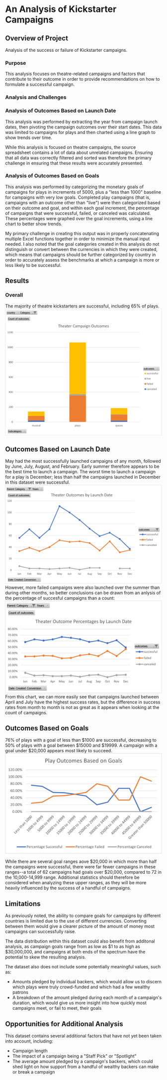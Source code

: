 # An Analysis of Kickstarter Campaigns

## Overview of Project
Analysis of the success or failure of Kickstarter campaigns. 

### Purpose
This analysis focuses on theatre-related campaigns and factors that contribute to their outcome in order to provide recommendations on how to formulate a successful campaign.

### Analysis and Challenges

### Analysis of Outcomes Based on Launch Date
This analysis was performed by extracting the year from campaign launch dates, then pivoting the campaign outcomes over their start dates. This data was limited to campaigns for plays and then charted using a line graph to show trends over time.

While this analysis is focused on theatre campaigns, the source spreadsheet contains a lot of data about unrelated campaigns. Ensuring that all data was correctly filtered and sorted was therefore the primary challenge in ensuring that these results were accurately presented.

### Analysis of Outcomes Based on Goals
This analysis was performed by categorizing the monetary goals of campaigns for plays in increments of 5000, plus a "less than 1000" baseline for campaigns with very low goals. Completed play campaigns (that is, campaigns with an outcome other than "live") were then categorized based on their outcome and goal, and within each goal increment, the percentage of campaigns that were successful, failed, or canceled was calculated. These percentages were graphed over the goal increments, using a line chart to better show trends.

My primary challenge in creating this output was in properly concatenating multiple Excel functions together in order to minimize the manual input needed. I also noted that the goal categories created in this analysis do not distinguish or convert between the currencies in which they were created, which means that campaigns should be further categorized by country in order to accurately assess the benchmarks at which a campaign is more or less likely to be successful.

## Results

### Overall
The majority of theatre kickstarters are successful, including 65% of plays. 
![theatre_campaign_outcomes](https://github.com/kmburkezoo/kickstarter-analysis/blob/main/Resources/theater_campaign_outcomes.png)

## Outcomes Based on Launch Date
May had the most successfully launched campaigns of any month, followed by June, July, August, and February. Early summer therefore appears to be the best time to launch a campaign. The worst time to launch a campaign for a play is December; less than half the campaigns launched in December in this dataset were successful.
![outcomes_by_launch_date](https://github.com/kmburkezoo/kickstarter-analysis/blob/main/Resources/Theater_Outcomes_vs_Launch.png)
However, more failed campaigns were also launched over the summer than during other months, so better conclusions can be drawn from an anlysis of the percentage of succesful campaigns than a count:
![theatre campaign outcome percentage](https://github.com/kmburkezoo/kickstarter-analysis/blob/main/Resources/Theater_Outcome_Percentage_vs_Launch.png)
From this chart, we can more easily see that campaigns launched between April and July have the highest success rates, but the difference in success rates from month to month is not as great as it appears when looking at the count of campaigns.

## Outcomes Based on Goals
76% of plays with a goal of less than $1000 are successful, decreasing to 50% of plays with a goal between $15000 and $19999. A campaign with a goal under $20,000 appears most likely to succeed.
![outcomes_vs_goals](https://github.com/kmburkezoo/kickstarter-analysis/blob/main/Resources/play_outcomes_vs_goals.png)

While there are several goal ranges aove $20,000 in which more than half the campaigns were successful, there were far fewer campaigns in these ranges--a total of 62 campaigns had goals over $20,000, compared to 72 in the 10,000-14,999 range. Additional statistics should therefore be considered when analyzing these upper ranges, as they will be more heavily influenced by the success of a handful of campaigns.

## Limitations
As previously noted, the ability to compare goals for campaigns by different countries is limited due to the use of different currencies. Converting between them would give a clearer picture of the amount of money most campaigns can successfully raise.

The data distribution within this dataset could also benefit from additonal analysis, as campaign goals range from as low as $1 to as high as $30,000,000, and campaigns at both ends of the spectrum have the potential to skew the resulting analysis.

The dataset also does not include some potentially meaningful values, such as:
- Amounts pledged by individual backers, which would allow us to discern which plays were truly crowd-funded and which had a few wealthy patrons
- A breakdown of the amount pledged during each month of a campaign's duration, which would give us more insight into how quickly most campaigns meet, or fail to meet, their goals

## Opportunities for Additional Analysis 
This dataset contains several additional factors that have not yet been taken into account, including:
- Campaign length
- The impact of a campaign being a "Staff Pick" or "Spotlight"
- The average amount pledged by a campaign's backers, which could shed light on how support from a handful of wealthy backers can make or break a campaign 
